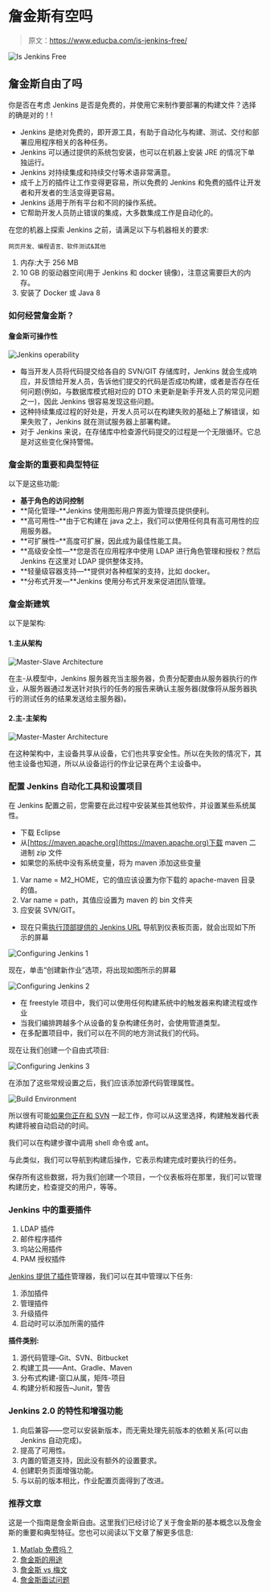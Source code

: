 # 詹金斯有空吗

> 原文：<https://www.educba.com/is-jenkins-free/>

![Is Jenkins Free](img/37d962a5cd39c3949ab10f0811a6dbf1.png)



## 詹金斯自由了吗

你是否在考虑 Jenkins 是否是免费的，并使用它来制作要部署的构建文件？选择的确是对的！!

*   Jenkins 是绝对免费的，即开源工具，有助于自动化与构建、测试、交付和部署应用程序相关的各种任务。
*   Jenkins 可以通过提供的系统包安装，也可以在机器上安装 JRE 的情况下单独运行。
*   Jenkins 对持续集成和持续交付等术语非常满意。
*   成千上万的插件让工作变得更容易，所以免费的 Jenkins 和免费的插件让开发者和开发者的生活变得更容易。
*   Jenkins 适用于所有平台和不同的操作系统。
*   它帮助开发人员防止错误的集成，大多数集成工作是自动化的。

在您的机器上探索 Jenkins 之前，请满足以下与机器相关的要求:

<small>网页开发、编程语言、软件测试&其他</small>

1.  内存:大于 256 MB
2.  10 GB 的驱动器空间(用于 Jenkins 和 docker 镜像)，注意这需要巨大的内存。
3.  安装了 Docker 或 Java 8

### 如何经营詹金斯？

#### 詹金斯可操作性

![Jenkins operability](img/4171e20fb167fcdddc7b94fa5883b273.png)



*   每当开发人员将代码提交给各自的 SVN/GIT 存储库时，Jenkins 就会生成响应，并反馈给开发人员，告诉他们提交的代码是否成功构建，或者是否存在任何问题(例如，与数据库模式相对应的 DTO 未更新是新手开发人员的常见问题之一)，因此 Jenkins 很容易发现这些问题。
*   这种持续集成过程的好处是，开发人员可以在构建失败的基础上了解错误，如果失败了，Jenkins 就在测试服务器上部署构建。
*   对于 Jenkins 来说，在存储库中检查源代码提交的过程是一个无限循环。它总是对这些变化保持警惕。

### 詹金斯的重要和典型特征

以下是这些功能:

*   **基于角色的访问控制**
*   **简化管理–**Jenkins 使用图形用户界面为管理员提供便利。
*   **高可用性–**由于它构建在 java 之上，我们可以使用任何具有高可用性的应用服务器。
*   **可扩展性–**高度可扩展，因此成为最佳性能工具。
*   **高级安全性—**您是否在应用程序中使用 LDAP 进行角色管理和授权？然后 Jenkins 在这里对 LDAP 提供整体支持。
*   **轻量级容器支持—**提供对各种框架的支持，比如 docker。
*   **分布式开发—**Jenkins 使用分布式开发来促进团队管理。

### 詹金斯建筑

以下是架构:

#### 1.主从架构

![Master-Slave Architecture](img/952f6e1ad740c747a23d941ae8fd967c.png)



在主-从模型中，Jenkins 服务器充当主服务器，负责分配要由从服务器执行的作业，从服务器通过发送针对执行的任务的报告来确认主服务器(就像将从服务器执行的测试任务的结果发送给主服务器)。

#### 2.主-主架构

![Master-Master Architecture](img/362c27bac463a12773cfcd5433ccd71c.png)



在这种架构中，主设备共享从设备，它们也共享安全性。所以在失败的情况下，其他主设备也知道，所以从设备运行的作业记录在两个主设备中。

### 配置 Jenkins 自动化工具和设置项目

在 Jenkins 配置之前，您需要在此过程中安装某些其他软件，并设置某些系统属性。

*   下载 Eclipse
*   从[https://maven.apache.org](https://maven.apache.org)下载 maven 二进制 zip 文件
*   如果您的系统中没有系统变量，将为 maven 添加这些变量

1.  Var name = M2_HOME，它的值应该设置为你下载的 apache-maven 目录的值。
2.  Var name = path，其值应设置为 maven 的 bin 文件夹
3.  应安装 SVN/GIT。

*   现在只需[执行顶部提供的 Jenkins URL](https://www.educba.com/install-jenkins/) 导航到仪表板页面，就会出现如下所示的屏幕

![Configuring Jenkins 1](img/76408257baacdc0408622f3fa1d9f188.png)



现在，单击“创建新作业”选项，将出现如图所示的屏幕

![Configuring Jenkins 2](img/8b932e5bda9b1427cb957ae8dc54fbd0.png)



*   在 freestyle 项目中，我们可以使用任何构建系统中的触发器来构建流程或作业
*   当我们编排跨越多个从设备的复杂构建任务时，会使用管道类型。
*   在多配置项目中，我们可以在不同的地方测试我们的代码。

现在让我们创建一个自由式项目:

![Configuring Jenkins 3](img/c5b97d5848c24dc643b2f24ef813bd1a.png)



在添加了这些常规设置之后，我们应该添加源代码管理属性。

![Build Environment](img/26ed4fb974f95aa56bebe03d0f01d2f3.png)



所以很有可能[如果你正在和 SVN](https://www.educba.com/install-svn/) 一起工作，你可以从这里选择，构建触发器代表构建将被自动启动的时间。

我们可以在构建步骤中调用 shell 命令或 ant。

与此类似，我们可以导航到构建后操作，它表示构建完成时要执行的任务。

保存所有这些数据，将为我们创建一个项目，一个仪表板将在那里，我们可以管理构建历史，检查提交的用户，等等。

### Jenkins 中的重要插件

1.  LDAP 插件
2.  邮件程序插件
3.  坞站公用插件
4.  PAM 授权插件

[Jenkins 提供了插件](https://www.educba.com/jenkins-plugins/)管理器，我们可以在其中管理以下任务:

1.  添加插件
2.  管理插件
3.  升级插件
4.  启动时可以添加所需的插件

**插件类别:**

1.  源代码管理–Git、SVN、Bitbucket
2.  构建工具——Ant、Gradle、Maven
3.  分布式构建-窗口从属，矩阵-项目
4.  构建分析和报告–Junit，警告

### Jenkins 2.0 的特性和增强功能

1.  向后兼容——您可以安装新版本，而无需处理先前版本的依赖关系(可以由 Jenkins 自动完成)。
2.  提高了可用性。
3.  内置的管道支持，因此没有额外的设置要求。
4.  创建职务页面增强功能。
5.  与以前的版本相比，作业配置页面得到了改进。

### 推荐文章

这是一个指南是詹金斯自由。这里我们已经讨论了关于詹金斯的基本概念以及詹金斯的重要和典型特征。您也可以阅读以下文章了解更多信息:

1.  [Matlab 免费吗？](https://www.educba.com/matlab-free/)
2.  [詹金斯的用途](https://www.educba.com/uses-of-jenkins/)
3.  [詹金斯 vs 梅文](https://www.educba.com/jenkins-vs-maven/)
4.  [詹金斯面试问题](https://www.educba.com/jenkins-interview-questions/)






